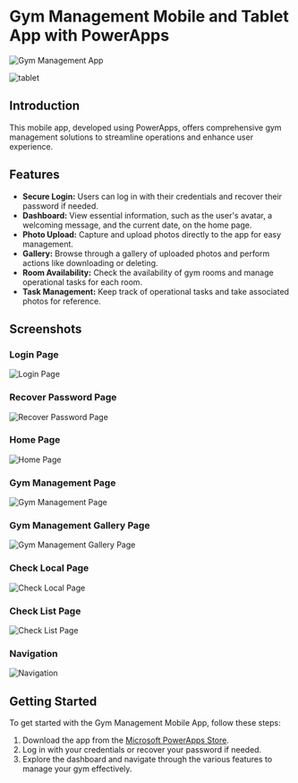 # Gym Management Mobile and Tablet App with PowerApps

![Gym Management App](https://github.com/tguimas/Portfolio/assets/115223702/8e6b1327-f9f9-4b39-bf09-44e870f69653)

![tablet](https://github.com/tassiogomes/Portfolio/assets/62346384/6efc0b8f-e75b-4dd1-8f95-34f2d1a0f4af)

## Introduction

This mobile app, developed using PowerApps, offers comprehensive gym management solutions to streamline operations and enhance user experience.

## Features

- **Secure Login:** Users can log in with their credentials and recover their password if needed.
- **Dashboard:** View essential information, such as the user's avatar, a welcoming message, and the current date, on the home page.
- **Photo Upload:** Capture and upload photos directly to the app for easy management.
- **Gallery:** Browse through a gallery of uploaded photos and perform actions like downloading or deleting.
- **Room Availability:** Check the availability of gym rooms and manage operational tasks for each room.
- **Task Management:** Keep track of operational tasks and take associated photos for reference.

## Screenshots

### Login Page
![Login Page](https://github.com/tguimas/Portfolio/assets/115223702/96f3bd7e-5a6d-42d2-a3e1-91441cb7dd1f)

### Recover Password Page
![Recover Password Page](https://github.com/tguimas/Portfolio/assets/115223702/46dbedb7-6ab3-4fb4-9bf9-83095a72b13e)

### Home Page
![Home Page](https://github.com/tguimas/Portfolio/assets/115223702/950903d6-96fc-4547-aa31-bf89edfbf7dc)

### Gym Management Page
![Gym Management Page](https://github.com/tguimas/Portfolio/assets/115223702/330d45bf-631a-48ec-be1a-722e5ccb12b3)

### Gym Management Gallery Page
![Gym Management Gallery Page](https://github.com/tguimas/Portfolio/assets/115223702/09f35427-2074-43b6-a8d2-cbc14cca4b8c)

### Check Local Page
![Check Local Page](https://github.com/tguimas/Portfolio/assets/115223702/8f44d62e-3947-47a5-9e5f-71ab5a33166a)

### Check List Page
![Check List Page](https://github.com/tguimas/Portfolio/assets/115223702/f9ecd5a9-e8ba-45c4-9596-1efdacf3e45c)

### Navigation
![Navigation](https://github.com/tguimas/Portfolio/assets/115223702/e588a5c7-6070-48ca-b0eb-b59afc7dc189)

## Getting Started

To get started with the Gym Management Mobile App, follow these steps:
1. Download the app from the [Microsoft PowerApps Store](link).
2. Log in with your credentials or recover your password if needed.
3. Explore the dashboard and navigate through the various features to manage your gym effectively.
